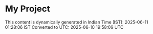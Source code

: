 # My Project

This content is dynamically generated in Indian Time (IST): 2025-06-11 01:28:06 IST
Converted to UTC: 2025-06-10 19:58:06 UTC
